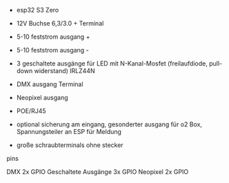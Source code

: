 - esp32 S3 Zero 
- 12V Buchse 6,3/3.0 + Terminal
- 5-10 feststrom ausgang +
- 5-10 feststrom ausgang -
- 3 geschaltete ausgänge für LED mit N-Kanal-Mosfet (freilaufdiode, pull-down widerstand) IRLZ44N
- DMX ausgang Terminal
- Neopixel ausgang
- POE/RJ45
- optional sicherung am eingang, gesonderter ausgang für o2 Box, Spannungsteiler an ESP für Meldung

- große schraubterminals ohne stecker




pins

DMX 				2x GPIO
Geschaltete Ausgänge 		3x GPIO
Neopixel			2x GPIO

